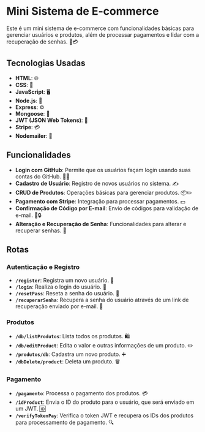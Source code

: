 # Mini Sistema de E-commerce

Este é um mini sistema de e-commerce com funcionalidades básicas para gerenciar usuários e produtos, além de processar pagamentos e lidar com a recuperação de senhas. 🛒💳

## Tecnologias Usadas

- **HTML**: 🌐
- **CSS**: 🎨
- **JavaScript**: 🖥️
- **Node.js**: 🚀
- **Express**: ⚙️
- **Mongoose**: 🐍
- **JWT (JSON Web Tokens)**: 🔑
- **Stripe**: 💳
- **Nodemailer**: 📧

## Funcionalidades

- **Login com GitHub**: Permite que os usuários façam login usando suas contas do GitHub. 🐙🔑
- **Cadastro de Usuário**: Registro de novos usuários no sistema. ✍️
- **CRUD de Produtos**: Operações básicas para gerenciar produtos. 📦✏️
- **Pagamento com Stripe**: Integração para processar pagamentos. 💵
- **Confirmação de Código por E-mail**: Envio de códigos para validação de e-mail. 📧🔒
- **Alteração e Recuperação de Senha**: Funcionalidades para alterar e recuperar senhas. 🔐

## Rotas

### Autenticação e Registro

- **`/register`**: Registra um novo usuário. 📝
- **`/login`**: Realiza o login do usuário. 🔑
- **`/resetPass`**: Reseta a senha do usuário. 🔄
- **`/recuperarSenha`**: Recupera a senha do usuário através de um link de recuperação enviado por e-mail. 📨

### Produtos

- **`/db/listProdutos`**: Lista todos os produtos. 🛍️
- **`/db/editProduct`**: Edita o valor e outras informações de um produto. ✏️
- **`/produtos/db`**: Cadastra um novo produto. ➕
- **`/dbDelete/product`**: Deleta um produto. 🗑️

### Pagamento

- **`/pagamento`**: Processa o pagamento dos produtos. 💳
- **`/idProduct`**: Envia o ID do produto para o usuário, que será enviado em um JWT. 🆔
- **`/verifyTokenPay`**: Verifica o token JWT e recupera os IDs dos produtos para processamento de pagamento. 🔍
